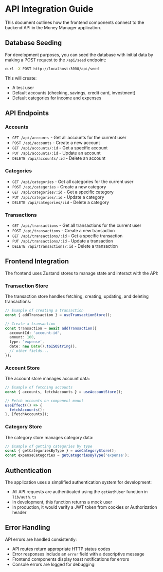 # API Integration Guide

This document outlines how the frontend components connect to the backend API in the Money Manager application.

## Database Seeding

For development purposes, you can seed the database with initial data by making a POST request to the `/api/seed` endpoint:

```bash
curl -X POST http://localhost:3000/api/seed
```

This will create:
- A test user
- Default accounts (checking, savings, credit card, investment)
- Default categories for income and expenses

## API Endpoints

### Accounts

- `GET /api/accounts` - Get all accounts for the current user
- `POST /api/accounts` - Create a new account
- `GET /api/accounts/:id` - Get a specific account
- `PUT /api/accounts/:id` - Update an account
- `DELETE /api/accounts/:id` - Delete an account

### Categories

- `GET /api/categories` - Get all categories for the current user
- `POST /api/categories` - Create a new category
- `GET /api/categories/:id` - Get a specific category
- `PUT /api/categories/:id` - Update a category
- `DELETE /api/categories/:id` - Delete a category

### Transactions

- `GET /api/transactions` - Get all transactions for the current user
- `POST /api/transactions` - Create a new transaction
- `GET /api/transactions/:id` - Get a specific transaction
- `PUT /api/transactions/:id` - Update a transaction
- `DELETE /api/transactions/:id` - Delete a transaction

## Frontend Integration

The frontend uses Zustand stores to manage state and interact with the API:

### Transaction Store

The transaction store handles fetching, creating, updating, and deleting transactions:

```typescript
// Example of creating a transaction
const { addTransaction } = useTransactionStore();

// Create a transaction
const transaction = await addTransaction({
  accountId: 'account-id',
  amount: 100,
  type: 'expense',
  date: new Date().toISOString(),
  // other fields...
});
```

### Account Store

The account store manages account data:

```typescript
// Example of fetching accounts
const { accounts, fetchAccounts } = useAccountStore();

// Fetch accounts on component mount
useEffect(() => {
  fetchAccounts();
}, [fetchAccounts]);
```

### Category Store

The category store manages category data:

```typescript
// Example of getting categories by type
const { getCategoriesByType } = useCategoryStore();
const expenseCategories = getCategoriesByType('expense');
```

## Authentication

The application uses a simplified authentication system for development:

- All API requests are authenticated using the `getAuthUser` function in `lib/auth.ts`
- In development, this function returns a mock user
- In production, it would verify a JWT token from cookies or Authorization header

## Error Handling

API errors are handled consistently:

- API routes return appropriate HTTP status codes
- Error responses include an `error` field with a descriptive message
- Frontend components display toast notifications for errors
- Console errors are logged for debugging
